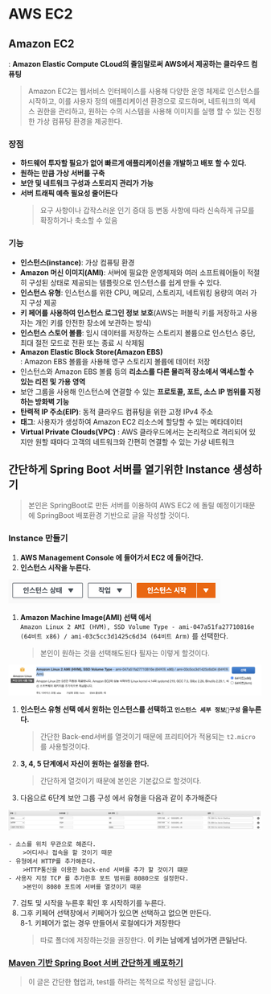 # AWS EC2
## Amazon EC2
: **Amazon Elastic Compute CLoud의 줄임말로써 AWS에서 제공하는 클라우드 컴퓨팅**
>Amazon EC2는 웹서비스 인터페이스를 사용해 다양한 운영 체제로 인스턴스를 시작하고, 이를 사용자 정의 애플리케이션 환경으로 로드하며, 네트워크의 엑세스 권한을 관리하고, 원하는 수의 시스템을 사용해 이미지를 실행 할 수 있는 진정한 가상 컴퓨팅 환경을 제공한다.

### 장점
- **하드웨어 투자할 필요가 없어 빠르게 애플리케이션을 개발하고 배포 할 수 있다.**
- **원하는 만큼 가상 서버를 구축**
- **보안 및 네트워크 구성과 스토리지 관리가 가능**
- **서버 트래픽 예측 필요성 줄어든다**
    >요구 사항이나 갑작스러운 인기 증대 등 변동 사항에 따라 신속하게 규모를 확장하거나 축소할 수 있음

### 기능 
- **인스턴스(instance)**: 가상 컴퓨팅 환경
- **Amazon 머신 이미지(AMI)**: 서버에 필요한 운영체제와 여러 소프트웨어들이 적절히 구성된 상태로 제공되는 템플릿으로 인스턴스를 쉽게 만들 수 있다.
- **인스턴스 유형**: 인스턴스를 위한 CPU, 메모리, 스토리지, 네트워킹 용량의 여러 가지 구성 제공
- **키 페어를 사용하여 인스턴스 로그인 정보 보호**(AWS는 퍼블릭 키를 저장하고 사용자는 개인 키를 안전한 장소에 보관하는 방식)
- **인스턴스 스토어 볼륨**: 임시 데이터를 저장하는 스토리지 볼륨으로 인스턴스 중단, 최대 절전 모드로 전환 또는 종료 시 삭제됨
- **Amazon Elastic Block Store(Amazon EBS)**   
    : Amazon EBS 볼륨을 사용해 영구 스토리지 볼륨에 데이터 저장
- 인스턴스와 Amazon EBS 볼륨 등의 **리소스를 다른 물리적 장소에서 액세스할 수 있는 리전 및 가용 영역**
- 보안 그룹을 사용해 인스턴스에 연결할 수 있는 **프로토콜, 포트, 소스 IP 범위를 지정하는 방화벽 기능**
- **탄력적 IP 주소(EIP)**: 동적 클라우드 컴퓨팅을 위한 고정 IPv4 주소
- **태그**: 사용자가 생성하여 Amazon EC2 리소스에 할당할 수 있는 메타데이터
- **Virtual Private Clouds(VPC)** : AWS 클라우드에서는 논리적으로 격리되어 있지만 원할 때마다 고객의 네트워크와 간편히 연결할 수 있는 가상 네트워크

## 간단하게 Spring Boot 서버를 열기위한 Instance 생성하기
> 본인은 SpringBoot로 만든 서버를 이용하여 AWS EC2 에 돌릴 예정이기때문에 SpringBoot 배포환경 기반으로 글을 작성할 것이다.
### Instance 만들기
1. **AWS Management Console 에 들어가서 EC2 에 들어간다.**
2. **인스턴스 시작을 누른다.**
<img src=./img/instanceStart.png>
 
1. **Amazon Machine Image(AMI) 선택 에서**   
    ``Amazon Linux 2 AMI (HVM), SSD Volume Type - ami-047a51fa27710816e (64비트 x86) / ami-03c5cc3d1425c6d34 (64비트 Arm)`` 를 선택한다.
    > 본인이 원하는 것을 선택해도된다 필자는 이렇게 할것이다.
<img src=./img/linux2-aws.png>

1. **인스턴스 유형 선택 에서 원하는 인스턴스를 선택하고 ``인스턴스 세부 정보구성`` 을누른다.**
    > 간단한 Back-end서버를 열것이기 때문에 프리티어가 적용되는 ``t2.micro`` 를 사용할것이다.
1. **3, 4, 5 단계에서 자신이 원하는 설정을 한다.**
    > 간단하게 열것이기 때문에 본인은 기본값으로 할것이다.
1.  다음으로 6단계 보안 그룹 구성 에서 유형을 다음과 같이 추가해준다
<img width=1000 src="./img/보안그룹구성.png">  

    - 소스를 위치 무관으로 해준다. 
        >어디서나 접속을 할 것이기 때문
    - 유형에서 HTTP를 추가해준다.
        >HTTP통신을 이용한 back-end 서버를 추가 할 것이기 떄문
    - 사용자 지정 TCP 를 추가한후 포트 범위를 8080으로 설정한다.
        >본인이 8080 포트에 서버를 열것이기 때문
7. 검토 및 시작을 누른후 확인 후 시작하기를 누른다.
8. 그후 키페어 선택창에서 키페어가 있으면 선택하고 없으면 만든다.  
8-1. 키페어가 없는 경우 만들어서 로컬에다가 저장한다
    >따로 폴더에 저장하는것을 권장한다. **이 키는 남에게 넘어가면 큰일난다.**

### [Maven 기반 Spring Boot 서버 간단하게 배포하기](./simple-spring-boot-aws.md)
> 이 글은 간단한 협업과, test를 하려는 목적으로 작성된 글입니다.